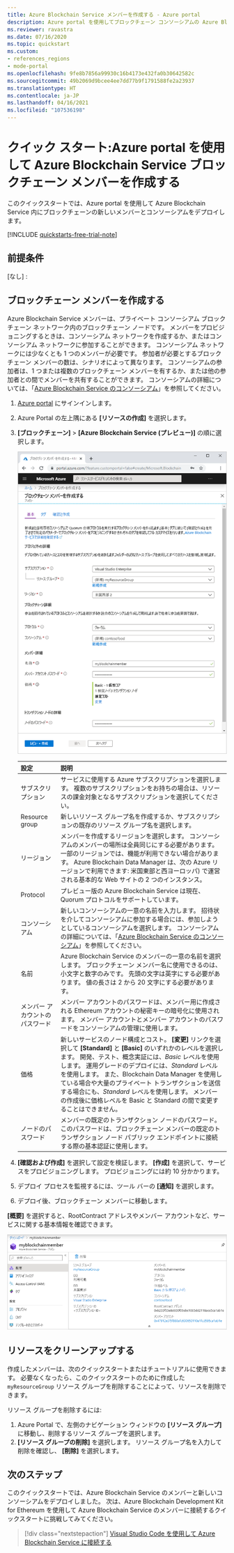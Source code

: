 ```yaml
---
title: Azure Blockchain Service メンバーを作成する - Azure portal
description: Azure portal を使用してブロックチェーン コンソーシアムの Azure Blockchain Service メンバーを作成します。
ms.reviewer: ravastra
ms.date: 07/16/2020
ms.topic: quickstart
ms.custom:
- references_regions
- mode-portal
ms.openlocfilehash: 9fe8b7856a99930c16b4173e432fa0b30642582c
ms.sourcegitcommit: 49b2069d9bcee4ee7dd77b9f1791588fe2a23937
ms.translationtype: HT
ms.contentlocale: ja-JP
ms.lasthandoff: 04/16/2021
ms.locfileid: "107536198"
---
```

# <a name="quickstart-create-an-azure-blockchain-service-blockchain-member-using-the-azure-portal"></a>クイック スタート:Azure portal を使用して Azure Blockchain Service ブロックチェーン メンバーを作成する

このクイックスタートでは、Azure portal を使用して Azure Blockchain Service 内にブロックチェーンの新しいメンバーとコンソーシアムをデプロイします。

[!INCLUDE [quickstarts-free-trial-note](../../../includes/quickstarts-free-trial-note.md)]

## <a name="prerequisites"></a>前提条件

[なし] :

## <a name="create-a-blockchain-member"></a>ブロックチェーン メンバーを作成する

Azure Blockchain Service メンバーは、プライベート コンソーシアム ブロックチェーン ネットワーク内のブロックチェーン ノードです。 メンバーをプロビジョニングするときは、コンソーシアム ネットワークを作成するか、またはコンソーシアム ネットワークに参加することができます。 コンソーシアム ネットワークには少なくとも 1 つのメンバーが必要です。 参加者が必要とするブロックチェーン メンバーの数は、シナリオによって異なります。 コンソーシアムの参加者は、1 つまたは複数のブロックチェーン メンバーを有するか、または他の参加者との間でメンバーを共有することができます。 コンソーシアムの詳細については、「[Azure Blockchain Service のコンソーシアム](consortium.md)」を参照してください。

1. [Azure portal](https://portal.azure.com) にサインインします。
1. Azure Portal の左上隅にある **[リソースの作成]** を選択します。
1. **[ブロックチェーン]**  >  **[Azure Blockchain Service (プレビュー)]** の順に選択します。

    ![サービスの作成](./media/create-member/create-member.png)

    設定 | 説明
    --------|------------
    サブスクリプション | サービスに使用する Azure サブスクリプションを選択します。 複数のサブスクリプションをお持ちの場合は、リソースの課金対象となるサブスクリプションを選択してください。
    Resource group | 新しいリソース グループ名を作成するか、サブスクリプションの既存のリソース グループ名を選択します。
    リージョン | メンバーを作成するリージョンを選択します。 コンソーシアムのメンバーの場所は全員同じにする必要があります。 一部のリージョンでは、機能が利用できない場合があります。 Azure Blockchain Data Manager は、次の Azure リージョンで利用できます: 米国東部と西ヨーロッパ) で運営される基本的な Web サイトの 2 つのインスタンス。
    Protocol | プレビュー版の Azure Blockchain Service は現在、Quorum プロトコルをサポートしています。
    コンソーシアム | 新しいコンソーシアムの一意の名前を入力します。 招待状を介してコンソーシアムに参加する場合には、参加しようとしているコンソーシアムを選択します。 コンソーシアムの詳細については、「[Azure Blockchain Service のコンソーシアム](consortium.md)」を参照してください。
    名前 | Azure Blockchain Service のメンバーの一意の名前を選択します。 ブロックチェーン メンバー名に使用できるのは、小文字と数字のみです。 先頭の文字は英字にする必要があります。 値の長さは 2 から 20 文字にする必要があります。
    メンバー アカウントのパスワード | メンバー アカウントのパスワードは、メンバー用に作成される Ethereum アカウントの秘密キーの暗号化に使用されます。 メンバー アカウントとメンバー アカウントのパスワードをコンソーシアムの管理に使用します。
    価格 | 新しいサービスのノード構成とコスト。 **[変更]** リンクを選択して **[Standard]** と **[Basic]** のいずれかのレベルを選択します。 開発、テスト、概念実証には、*Basic* レベルを使用します。 運用グレードのデプロイには、*Standard* レベルを使用します。 また、Blockchain Data Manager を使用している場合や大量のプライベート トランザクションを送信する場合にも、*Standard* レベルを使用します。 メンバーの作成後に価格レベルを Basic と Standard の間で変更することはできません。
    ノードのパスワード | メンバーの既定のトランザクション ノードのパスワード。 このパスワードは、ブロックチェーン メンバーの既定のトランザクション ノード パブリック エンドポイントに接続する際の基本認証に使用します。

1. **[確認および作成]** を選択して設定を検証します。 **[作成]** を選択して、サービスをプロビジョニングします。 プロビジョニングには約 10 分かかります。
1. デプロイ プロセスを監視するには、ツール バーの **[通知]** を選択します。
1. デプロイ後、ブロックチェーン メンバーに移動します。

**[概要]** を選択すると、RootContract アドレスやメンバー アカウントなど、サービスに関する基本情報を確認できます。

![ブロックチェーン メンバーの概要](./media/create-member/overview.png)

## <a name="clean-up-resources"></a>リソースをクリーンアップする

作成したメンバーは、次のクイックスタートまたはチュートリアルに使用できます。 必要なくなったら、このクイックスタートのために作成した `myResourceGroup` リソース グループを削除することによって、リソースを削除できます。

リソース グループを削除するには:

1. Azure Portal で、左側のナビゲーション ウィンドウの **[リソース グループ]** に移動し、削除するリソース グループを選択します。
2. **[リソース グループの削除]** を選択します。 リソース グループ名を入力して削除を確認し、 **[削除]** を選択します。

## <a name="next-steps"></a>次のステップ

このクイックスタートでは、Azure Blockchain Service のメンバーと新しいコンソーシアムをデプロイしました。 次は、Azure Blockchain Development Kit for Ethereum を使用して Azure Blockchain Service のメンバーに接続するクイックスタートに挑戦してみてください。

> [!div class="nextstepaction"]
> [Visual Studio Code を使用して Azure Blockchain Service に接続する](connect-vscode.md)
